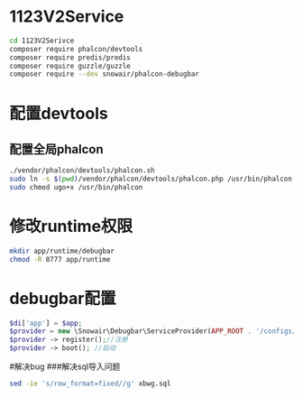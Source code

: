 # 1123V2Service

``` bash
cd 1123V2Serivce
composer require phalcon/devtools
composer require predis/predis
composer require guzzle/guzzle
composer require --dev snowair/phalcon-debugbar
```

# 配置devtools

## 配置全局phalcon

``` bash
./vendor/phalcon/devtools/phalcon.sh
sudo ln -s $(pwd)/vendor/phalcon/devtools/phalcon.php /usr/bin/phalcon
sudo chmod ugo+x /usr/bin/phalcon
```
# 修改runtime权限

``` bash
mkdir app/runtime/debugbar
chmod -R 0777 app/runtime
```

# debugbar配置

``` php
$di['app'] = $app;
$provider = new \Snowair\Debugbar\ServiceProvider(APP_ROOT . '/configs/debugbar.php');
$provider -> register();//注册
$provider -> boot(); //启动
```

#解决bug
###解决sql导入问题
``` bash
sed -ie 's/row_format=fixed//g' xbwg.sql
```
